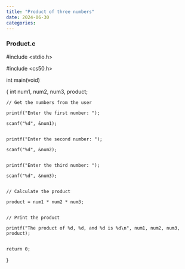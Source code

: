 ```yaml
---
title: "Product of three numbers"
date: 2024-06-30
categories:
---
```


### Product.c

#include <stdio.h>

#include <cs50.h>

int main(void)

{
    int num1, num2, num3, product;

    // Get the numbers from the user

    printf("Enter the first number: ");

    scanf("%d", &num1);


    printf("Enter the second number: ");

    scanf("%d", &num2);


    printf("Enter the third number: ");

    scanf("%d", &num3);


    // Calculate the product

    product = num1 * num2 * num3;


    // Print the product

    printf("The product of %d, %d, and %d is %d\n", num1, num2, num3, product);


    return 0;

}